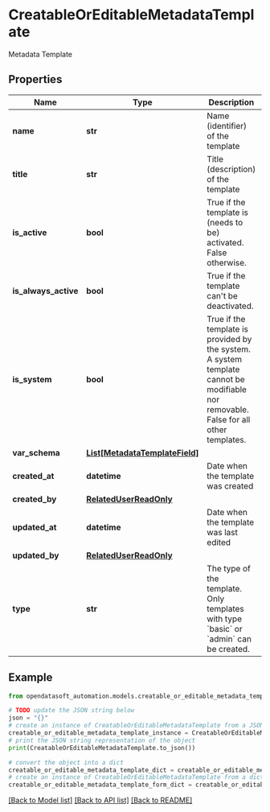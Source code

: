 # CreatableOrEditableMetadataTemplate

Metadata Template

## Properties

Name | Type | Description | Notes
------------ | ------------- | ------------- | -------------
**name** | **str** | Name (identifier) of the template | 
**title** | **str** | Title (description) of the template | 
**is_active** | **bool** | True if the template is (needs to be) activated. False otherwise. | 
**is_always_active** | **bool** | True if the template can&#39;t be deactivated. | [optional] [readonly] 
**is_system** | **bool** | True if the template is provided by the system. A system template cannot be modifiable nor removable. False for all other templates. | [optional] [readonly] 
**var_schema** | [**List[MetadataTemplateField]**](MetadataTemplateField.md) |  | 
**created_at** | **datetime** | Date when the template was created | [optional] [readonly] 
**created_by** | [**RelatedUserReadOnly**](RelatedUserReadOnly.md) |  | [optional] 
**updated_at** | **datetime** | Date when the template was last edited | [optional] [readonly] 
**updated_by** | [**RelatedUserReadOnly**](RelatedUserReadOnly.md) |  | [optional] 
**type** | **str** | The type of the template. Only templates with type &#x60;basic&#x60; or &#x60;admin&#x60; can be created. | 

## Example

```python
from opendatasoft_automation.models.creatable_or_editable_metadata_template import CreatableOrEditableMetadataTemplate

# TODO update the JSON string below
json = "{}"
# create an instance of CreatableOrEditableMetadataTemplate from a JSON string
creatable_or_editable_metadata_template_instance = CreatableOrEditableMetadataTemplate.from_json(json)
# print the JSON string representation of the object
print(CreatableOrEditableMetadataTemplate.to_json())

# convert the object into a dict
creatable_or_editable_metadata_template_dict = creatable_or_editable_metadata_template_instance.to_dict()
# create an instance of CreatableOrEditableMetadataTemplate from a dict
creatable_or_editable_metadata_template_form_dict = creatable_or_editable_metadata_template.from_dict(creatable_or_editable_metadata_template_dict)
```
[[Back to Model list]](../README.md#documentation-for-models) [[Back to API list]](../README.md#documentation-for-api-endpoints) [[Back to README]](../README.md)


